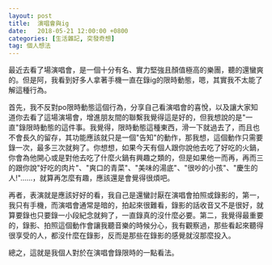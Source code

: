 ```yaml
---
layout: post
title:  演唱會與ig
date:   2018-05-21 12:00:00 +0800
categories: [生活雜記, 突發奇想]
tag: 個人想法
---
```



最近去看了場演唱會，是一個十分有名、實力堅強且顏值極高的樂團，聽的還蠻爽的。但是阿，我看到好多人拿著手機一直在錄ig的限時動態，嗯，其實我不太能了解這種行為。

首先，我不反對po限時動態這個行為，分享自己看演唱會的喜悅，以及讓大家知道你去看了這場演場會，增進朋友間的聯繫我覺得這是好的，但我想說的是"一直"錄限時動態的這件事。我覺得，限時動態這種東西，滑一下就過去了，而且也不會長久的留存，其功能應該就只是一個"告知"的動作，那我想，這個動作只需要錄一次，最多三次就夠了。你想想，如果今天有個人跟你說他去吃了好吃的火鍋，你會為他開心或是對他去吃了什麼火鍋有興趣之類的，但是如果他一而再，再而三的跟你說"好吃的肉片"、"爽口的青菜"、"美味的湯底"、"很吵的小孩"、"慶生的人!"......，就算再怎麼有趣，應該還是會覺得很煩吧。

再者，表演就是應該好好的看，我自己是還蠻討厭在演唱會拍照或錄影的，第一，我只有手機，而演唱會通常是暗的，拍起來很難看，錄影的話收音又不是很好，就算要錄也只要錄一小段紀念就夠了，一直錄真的沒什麼必要。第二，我覺得最重要的，錄影、拍照這個動作會讓我聽音樂的時候分心，我有觀察過，那些看起來聽得很享受的人，都沒什麼在錄影，反而是那些在錄影的感覺就沒那麼投入。

總之，這就是我個人對於在演唱會錄限時的一點看法。